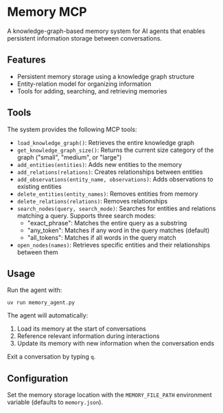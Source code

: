 # Memory MCP

A knowledge-graph-based memory system for AI agents that enables persistent information storage between conversations.

## Features

- Persistent memory storage using a knowledge graph structure
- Entity-relation model for organizing information
- Tools for adding, searching, and retrieving memories

## Tools

The system provides the following MCP tools:

- `load_knowledge_graph()`: Retrieves the entire knowledge graph
- `get_knowledge_graph_size()`: Returns the current size category of the graph ("small", "medium", or "large")
- `add_entities(entities)`: Adds new entities to the memory
- `add_relations(relations)`: Creates relationships between entities
- `add_observations(entity_name, observations)`: Adds observations to existing entities
- `delete_entities(entity_names)`: Removes entities from memory
- `delete_relations(relations)`: Removes relationships
- `search_nodes(query, search_mode)`: Searches for entities and relations matching a query. Supports three search modes:
  - "exact_phrase": Matches the entire query as a substring
  - "any_token": Matches if any word in the query matches (default)
  - "all_tokens": Matches if all words in the query match
- `open_nodes(names)`: Retrieves specific entities and their relationships between them

## Usage

Run the agent with:

```
uv run memory_agent.py
```

The agent will automatically:
1. Load its memory at the start of conversations
2. Reference relevant information during interactions
3. Update its memory with new information when the conversation ends

Exit a conversation by typing `q`.

## Configuration

Set the memory storage location with the `MEMORY_FILE_PATH` environment variable (defaults to `memory.json`).
